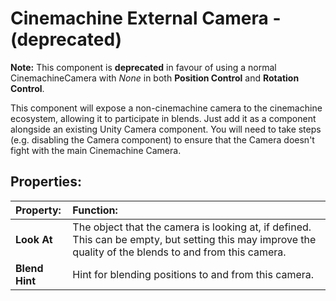# Cinemachine External Camera - (deprecated)

**Note:** This component is **deprecated** in favour of using a normal CinemachineCamera with _None_ in both __Position Control__ and __Rotation Control__.

This component will expose a non-cinemachine camera to the cinemachine ecosystem, allowing it to participate in blends. Just add it as a component alongside an existing Unity Camera component. You will need to take steps (e.g. disabling the Camera component) to ensure that the Camera doesn't fight with the main Cinemachine Camera.

## Properties:

| **Property:** | **Function:** |
|:---|:---|
| __Look At__ | The object that the camera is looking at, if defined. This can be empty, but setting this may improve the quality of the blends to and from this camera. |
| __Blend Hint__ | Hint for blending positions to and from this camera.  |
